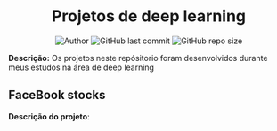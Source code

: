 <h1 align="center">
Projetos de deep learning  
</h1>
<p align="center">
  <img alt="Author" src= "https://img.shields.io/badge/author-ThiagoBenevides-orange">
  <img alt="GitHub last commit" src="https://img.shields.io/github/last-commit/ThiagoBenevides/deep_learning?style=plastic">
  <img alt= "GitHub repo size" src= "https://img.shields.io/github/repo-size/ThiagoBenevides/deep_learning">
 </p>

<p>
  <strong>Descrição:</strong> Os projetos neste repósitorio foram desenvolvidos durante meus estudos na área de deep learning
 </p>
 
 
 <div>
    <h2>
      FaceBook stocks
    </h2>
  
  <p><strong>Descrição do projeto</strong>:</p>
 </div>
